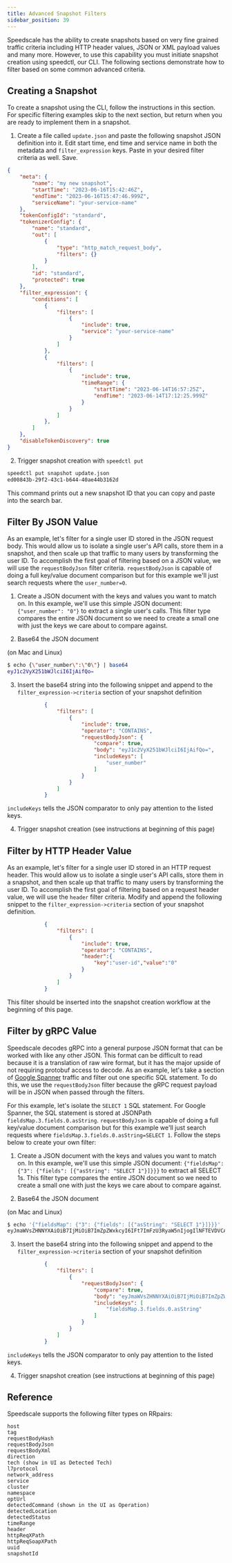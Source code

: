 ```yaml
---
title: Advanced Snapshot Filters
sidebar_position: 39
---
```


Speedscale has the ability to create snapshots based on very fine grained traffic criteria including HTTP header values, JSON or XML payload values and many more. However, to use this capability you must initiate snapshot creation using speedctl, our CLI. The following sections demonstrate how to filter based on some common advanced criteria.

## Creating a Snapshot

To create a snapshot using the CLI, follow the instructions in this section. For specific filtering examples skip to the next section, but return when you are ready to implement them in a snapshot.

1. Create a file called `update.json` and paste the following snapshot JSON definition into it. Edit start time, end time and service name in both the metadata and `filter_expression` keys. Paste in your desired filter criteria as well. Save.

```json
{
    "meta": {
        "name": "my new snapshot",
        "startTime": "2023-06-16T15:42:46Z",
        "endTime": "2023-06-16T15:47:46.999Z",
        "serviceName": "your-service-name"
    },
    "tokenConfigId": "standard",
    "tokenizerConfig": {
        "name": "standard",
        "out": [
            {
                "type": "http_match_request_body",
                "filters": {}
            }
        ],
        "id": "standard",
        "protected": true
    },
    "filter_expression": {
        "conditions": [
            {
                "filters": [
                    {
                        "include": true,
                        "service": "your-service-name"
                    }
                ]
            },
            {
                "filters": [
                    {
                        "include": true,
                        "timeRange": {
                            "startTime": "2023-06-14T16:57:25Z",
                            "endTime": "2023-06-14T17:12:25.999Z"
                        }
                    }
                ]
            },
        ]
    },
    "disableTokenDiscovery": true
}
```

2. Trigger snapshot creation with `speedctl put`

```bash
speedctl put snapshot update.json
ed00843b-29f2-43c1-b644-40ae44b3162d
```

This command prints out a new snapshot ID that you can copy and paste into the search bar.

## Filter By JSON Value

As an example, let's filter for a single user ID stored in the JSON request body. This would allow us to isolate a single user's API calls, store them in a snapshot, and then scale up that traffic to many users by transforming the user ID. To accomplish the first goal of filtering based on a JSON value, we will use the `requestBodyJson` filter criteria. `requestBodyJson` is capable of doing a full key/value document comparison but for this example we'll just search requests where the `user_number=0`.

1. Create a JSON document with the keys and values you want to match on. In this example, we'll use this simple JSON document: `{"user_number": "0"}` to extract a single user's calls. This filter type compares the entire JSON document so we need to create a small one with just the keys we care about to compare against.

2. Base64 the JSON document

(on Mac and Linux)
```bash
$ echo {\"user_number\":\"0\"} | base64
eyJ1c2VyX251bWJlciI6IjAifQo=
```

3. Insert the base64 string into the following snippet and append to the `filter_expression->criteria` section of your snapshot definition

```json
            {
                "filters": [
                    {
                        "include": true,
                        "operator": "CONTAINS",
                        "requestBodyJson": {
                            "compare": true,
                            "body": "eyJ1c2VyX251bWJlciI6IjAifQo=",
                            "includeKeys": [
                                "user_number"
                            ]
                        }
                    }
                ]
            }
```

`includeKeys` tells the JSON comparator to only pay attention to the listed keys.

4. Trigger snapshot creation (see instructions at beginning of this page)

## Filter by HTTP Header Value

As an example, let's filter for a single user ID stored in an HTTP request header. This would allow us to isolate a single user's API calls, store them in a snapshot, and then scale up that traffic to many users by transforming the user ID. To accomplish the first goal of filtering based on a request header value, we will use the `header` filter criteria. Modify and append the following snippet to the `filter_expression->criteria` section of your snapshot definition.

```json
            {
                "filters": [
                    {
                        "include": true,
                        "operator": "CONTAINS",
                        "header":{
                            "key":"user-id","value":"0"
                        }
                    }
                ]
            }
```

This filter should be inserted into the snapshot creation workflow at the beginning of this page.

## Filter by gRPC Value

Speedscale decodes gRPC into a general purpose JSON format that can be worked with like any other JSON. This format can be difficult to read because it is a translation of raw wire format, but it has the major upside of not requiring protobuf access to decode. As an example, let's take a section of [Google Spanner](https://cloud.google.com/spanner) traffic and filter out one specific SQL statement. To do this, we use the `requestBodyJson` filter because the gRPC request payload will be in JSON when passed through the filters.

For this example, let's isolate the `SELECT 1` SQL statement. For Google Spanner, the SQL statement is stored at JSONPath `fieldsMap.3.fields.0.asString`. `requestBodyJson` is capable of doing a full key/value document comparison but for this example we'll just search requests where `fieldsMap.3.fields.0.asString=SELECT 1`. Follow the steps below to create your own filter:

1. Create a JSON document with the keys and values you want to match on. In this example, we'll use this simple JSON document: `{"fieldsMap": {"3": {"fields": [{"asString": "SELECT 1"}]}}}` to extract all SELECT 1s. This filter type compares the entire JSON document so we need to create a small one with just the keys we care about to compare against.

2. Base64 the JSON document

(on Mac and Linux)
```bash
$ echo '{"fieldsMap": {"3": {"fields": [{"asString": "SELECT 1"}]}}}' | base64
eyJmaWVsZHNNYXAiOiB7IjMiOiB7ImZpZWxkcyI6IFt7ImFzU3RyaW5nIjogIlNFTEVDVCAxIn1dfX19
```

3. Insert the base64 string into the following snippet and append to the `filter_expression->criteria` section of your snapshot definition

```json
            {
                "filters": [
                    {
                        "requestBodyJson": {
                            "compare": true,
                            "body": "eyJmaWVsZHNNYXAiOiB7IjMiOiB7ImZpZWxkcyI6IFt7ImFzU3RyaW5nIjogIlNFTEVDVCAxIn1dfX19",
                            "includeKeys": [
                                "fieldsMap.3.fields.0.asString"
                            ]
                        }
                    }
                ]
            }
```

`includeKeys` tells the JSON comparator to only pay attention to the listed keys.

4. Trigger snapshot creation (see instructions at beginning of this page)

## Reference

Speedscale supports the following filter types on RRpairs:

```
host
tag
requestBodyHash
requestBodyJson
requestBodyXml
direction
tech (show in UI as Detected Tech)
l7protocol
network_address
service
cluster
namespace
optUrl
detectedCommand (shown in the UI as Operation)
detectedLocation
detectedStatus
timeRange
header
httpReqXPath
httpReqSoapXPath
uuid
snapshotId
```

